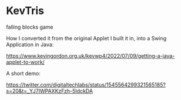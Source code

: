 # KevTris
falling blocks game

How I converted it from the original Applet I built it in, into a Swing Application in Java:

https://www.kevingordon.org.uk/kevwp4/2022/07/09/getting-a-java-applet-to-work/

A short demo:

https://twitter.com/digitaltechlabs/status/1545564299321565185?s=20&t=_YJ7IWPAXKzFzh-5IdckDA
